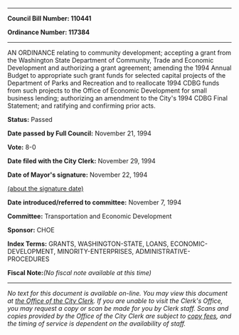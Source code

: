 

********

**Council Bill Number: 110441**
   
**Ordinance Number: 117384**
********

 AN ORDINANCE relating to community development; accepting a grant from the Washington State Department of Community, Trade and Economic Development and authorizing a grant agreement; amending the 1994 Annual Budget to appropriate such grant funds for selected capital projects of the Department of Parks and Recreation and to reallocate 1994 CDBG funds from such projects to the Office of Economic Development for small business lending; authorizing an amendment to the City's 1994 CDBG Final Statement; and ratifying and confirming prior acts.

**Status:** Passed
   
**Date passed by Full Council:** November 21, 1994
   
**Vote:** 8-0
   
**Date filed with the City Clerk:** November 29, 1994
   
**Date of Mayor's signature:** November 22, 1994
   
[(about the signature date)](/~public/approvaldate.htm)
   
   
   
**Date introduced/referred to committee:** November 7, 1994
   
**Committee:** Transportation and Economic Development
   
**Sponsor:** CHOE
   
   
**Index Terms:** GRANTS, WASHINGTON-STATE, LOANS, ECONOMIC-DEVELOPMENT, MINORITY-ENTERPRISES, ADMINISTRATIVE-PROCEDURES

**Fiscal Note:**_(No fiscal note available at this time)_
********

_No text for this document is available on-line. You may view this document at [the Office of the City Clerk](http://www.seattle.gov/leg/clerk/contactUs.htm). If you are unable to visit the Clerk's Office, you may request a copy or scan be made for you by Clerk staff. Scans and copies provided by the Office of the City Clerk are subject to [copy fees](http://clerk.seattle.gov/~public/clerkfees.htm), and the timing of service is dependent on the availability of staff._


